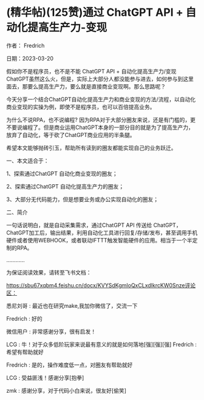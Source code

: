 
# (精华帖)(125赞)通过 ChatGPT API + 自动化提高生产力-变现

作者： Fredrich

日期：2023-03-20

假如你不是程序员，也不是不能 ChatGPT API + 自动化提高生产力/变现ChatGPT虽然这么火，但是，实际上大部分人都没能参与进去，如何参与到这里面去，那要么提高生产力，要么就是直接商业变现啊。那么思路呢？

今天分享一个结合ChatGPT自动化提高生产力和商业变现的方法/流程，以自动化商业变现的实操为例，即使不是程序员，也可以百倍提高业务。

为什么不说RPA，也不说编程? 因为RPA对于大部分圈友来说，还是有门槛的，更不要说编程了。但是商业运用ChatGPT本身的一部分目的就是为了提高生产力，放弃了自动化，等于砍了ChatGPT商业应用的半条腿。

希望本文能够抛砖引玉，帮助所有读到的圈友都能实现自己的业务跃迁。



一、本文适合于：

1、探索通过ChatGPT 自动化商业变现的圈友；

2、探索通过ChatGPT 自动化提高生产力的圈友；

3、大部分无代码能力，但是想要业务或办公实现自动化的圈友；

二、简介

一句话说明白，就是自动采集需求，通过ChatGPT API 传送给 ChatGPT，ChatGPT加工后，输出结果，利用自动化工具进行回复/存储/发布，甚至调用手机硬件或者使用WEBHOOK，或者联动IFTTT触发智能硬件的应用。相当于一个半定制的RPA。

…………

为保证阅读效果，请转至飞书文档：

https://sbu67xqbm4.feishu.cn/docx/KVYSdKgmIoQxCLxdIkrcKW0Snze评论区：

悉尼刘哥 : 最近也在研究make,我加你微信了，交流一下

Fredrich : 好的

微信用户 : 非常感谢分享，很有启发！

LCG : 牛！对于众多低阶玩家来说最有意义的就是如何落地[强][强][强] Fredrich : 希望有帮助就好

Fredrich : 是的，操作难度低一点，对圈友有帮助就好

LCG : 受益匪浅！感谢分享[抱拳]

zmk : 感谢分享，对于代码小白来说，很友好[偷笑]
